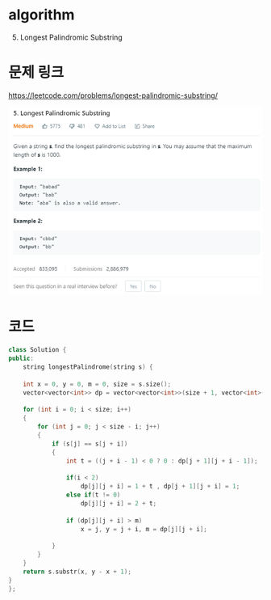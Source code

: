 ﻿# algorithm 
5. Longest Palindromic Substring
  
  
# 문제 링크  
https://leetcode.com/problems/longest-palindromic-substring/  

![title](https://github.com/jungmin3834/algorithm/blob/master/image/longest-palindromic-substring.png)

# 코드 

```cpp
class Solution {
public:
    string longestPalindrome(string s) {

    int x = 0, y = 0, m = 0, size = s.size();
	vector<vector<int>> dp = vector<vector<int>>(size + 1, vector<int>(size, 0));

	for (int i = 0; i < size; i++)
	{
		for (int j = 0; j < size - i; j++)
		{
			if (s[j] == s[j + i])
			{
				int t = ((j + i - 1) < 0 ? 0 : dp[j + 1][j + i - 1]);
	
				if(i < 2)
					dp[j][j + i] = 1 + t , dp[j + 1][j + i] = 1;
				else if(t != 0)
					dp[j][j + i] = 2 + t;

				if (dp[j][j + i] > m)
					x = j, y = j + i, m = dp[j][j + i];
				
			}
		}
	}
	return s.substr(x, y - x + 1);
}
};
```
